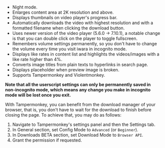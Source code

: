 - Night mode.
- Enlarges content area at 2K resolution and above.
- Displays thumbnails on video player's progress bar.
- Automatically downloads the video with highest resolution and with a formatted filename when clicking the download
  button.
- Uses newer version of the video player (5.6.0 -> 7.10.1), a notable change is that you can double click on the player
  to toggle fullscreen.
- Remembers volume settings permanently, so you don't have to change the volume every time you visit iwara in incognito
  mode.
- Displays like rates in content list and highlights the videos/images with a like rate higher than 4%.
- Converts image titles from plain texts to hyperlinks in search page.
- Displays placeholder when preview image is broken.
- Supports Tampermonkey and Violentmonkey.

**Note that all the userscript settings can only be permanently saved in non-incognito mode, which means any change you
make in incognito mode will be lost once you exit.**

With Tampermonkey, you can benefit from the download manager of your browser, that is, you don't have to wait for the
download to finish before closing the page. To achieve that, you may do as follows:

1. Navigate to Tampermonkey's settings panel and then the Settings tab.
2. In General section, set Config Mode to `Advanced` (or `Beginner`).
3. In Downloads BETA section, set Download Mode to `Browser API`.
4. Grant the permission if requested.
